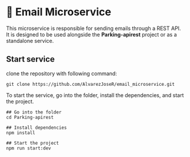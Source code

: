 # 📧 Email Microservice

This microservice is responsible for sending emails through a REST API.  
It is designed to be used alongside the **Parking-apirest** project or as a standalone service.

## Start service
clone the repository with following command:
```
git clone https://github.com/AlvarezJoseR/email_microservice.git

```

To start the service, go into the folder, install the dependencies, and start the project.

```
## Go into the folder
cd Parking-apirest

## Install dependencies
npm install

## Start the project
npm run start:dev


```